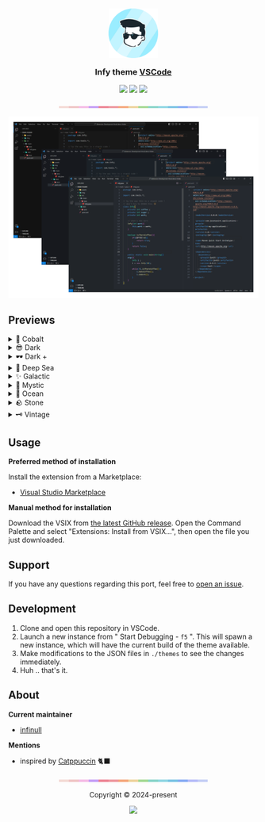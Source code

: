 <h3 align="center">
	<img src="https://raw.githubusercontent.com/Infi-null-0/infy-theme/main/images/infy_logo.png" width="100" alt="Logo"/><br/>
	<img src="https://raw.githubusercontent.com/Infi-null-0/infy-theme/main/images/transparent.png" height="30" width="0px"/>
	Infy theme <a href="https://code.visualstudio.com">VSCode</a>
	<img src="https://raw.githubusercontent.com/Infi-null-0/infy-theme/main/images/transparent.png" height="30" width="0px"/>
</h3>

<p align="center">
    <a href="https://github.com/Infi-null-0/infy-theme/stargazers"><img src="https://img.shields.io/github/stars/Infi-null-0/infy-theme?colorA=202e35&colorB=7dc4e3&style=for-the-badge"></a>
    <a href="https://github.com/Infi-null-0/infy-theme/releases/latest"><img src="https://img.shields.io/github/release/Infi-null-0/infy-theme?colorA=202e35&colorB=b7bdf8&style=for-the-badge"></a>
    <a href="https://github.com/Infi-null-0/infy-theme/contributors"><img src="https://img.shields.io/github/contributors/Infi-null-0/infy-theme?colorA=202e35&colorB=a6da95&style=for-the-badge"></a>
</p>

<p align="center">
  <img src="https://raw.githubusercontent.com/Infi-null-0/infy-theme/main/images/header.png" width="300px">
</p>

<p align="center">
  <img src="https://raw.githubusercontent.com/Infi-null-0/infy-theme/main/images/ss/Collage.png" width="800px"/>
</p>

## Previews

<details>
<summary>💎 Cobalt</summary>
<img src="https://raw.githubusercontent.com/Infi-null-0/infy-theme/main/images/ss/Cobalt.png"/>
</details>
<details>
<summary>😎 Dark</summary>
<img src="https://raw.githubusercontent.com/Infi-null-0/infy-theme/main/images/ss/Dark.png"/>
</details>
<details>
<summary>🕶️ Dark +</summary>
<img src="https://raw.githubusercontent.com/Infi-null-0/infy-theme/main/images/ss/Darker.png"/>
</details>
<details>
<summary>🪸 Deep Sea</summary>
<img src="https://raw.githubusercontent.com/Infi-null-0/infy-theme/main/images/ss/DeepSea.png"/>
</details>
<details>
<summary>✨ Galactic</summary>
<img src="https://raw.githubusercontent.com/Infi-null-0/infy-theme/main/images/ss/Galactic.png"/>
</details>
<details>
<summary>🌃 Mystic</summary>
<img src="https://raw.githubusercontent.com/Infi-null-0/infy-theme/main/images/ss/Mystic.png"/>
</details>
<details>
<summary>🌊 Ocean</summary>
<img src="https://raw.githubusercontent.com/Infi-null-0/infy-theme/main/images/ss/Ocean.png"/>
</details>
<details>
<summary>🪨 Stone</summary>
<img src="https://raw.githubusercontent.com/Infi-null-0/infy-theme/main/images/ss/Stone.png"/>
</details>
<details>
<summary>🗝️ Vintage</summary>
<img src="https://raw.githubusercontent.com/Infi-null-0/infy-theme/main/images/ss/Vintage.png"/>
</details>

## Usage

**Preferred method of installation**

Install the extension from a Marketplace:

- [Visual Studio Marketplace](https://marketplace.visualstudio.com/items?itemName=infinull.infy)

**Manual method for installation**

Download the VSIX from
[the latest GitHub release](https://github.com/Infi-null-0/infy-theme/releases/latest).
Open the Command Palette and select "Extensions: Install from VSIX...", then open the file you just downloaded.

## Support

If you have any questions regarding this port, feel free to [open an issue](https://raw.githubusercontent.com/Infi-null-0/infy-theme/issues).

## Development

1. Clone and open this repository in VSCode.
2. Launch a new instance from " Start Debugging - `f5` ". This will spawn a new instance, which will have the current build of the theme available.
3. Make modifications to the JSON files in `./themes` to see the changes immediately.
4. Huh .. that's it.

## About

**Current maintainer**

- [infinull](https://github.com/Infi-null-0)

**Mentions**

- inspired by [Catppuccin](https://github.com/catppuccin) 🐈‍⬛
<!-- 
**Contributions**

- hope this gets filled 

**Previous maintainer(s)** 

- this too
-->

<p align="center">
  <img src="https://raw.githubusercontent.com/Infi-null-0/infy-theme/main/images/header.png" width="300px">
</p>

<p align="center">Copyright &copy; 2024-present
<p align="center"><a href=""><img src="https://img.shields.io/static/v1.svg?style=for-the-badge&label=License&message=MIT&colorA=202e35&colorB=7dc4e3"/></a></p>